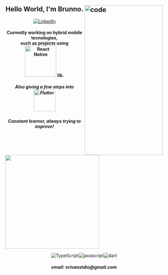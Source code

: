 <h2><img src="https://c.tenor.com/_DOBjnGspYAAAAAC/code-coding.gif" width="250" height="480" title="code" align="right">
<h2 align = "center">Hello World, I'm Brunno.</h2>



<p align="center">

  <a href=https://www.linkedin.com/in/erivanbrunno>
    <img src="https://img.shields.io/badge/LinkedIn-000?style=for-the-badge&logo=linkedin&logoColor=blue" alt="LinkedIn"/>
  </a>

  <h4 align="center">Currently working on hybrid mobile tecnologies,<br/>such as projects using <img src="https://img.shields.io/badge/React_Native-20232A?style=for-the-badge&logo=react&logoColor=61DAFB" width="100" alt="React Native"/> lib.</h4><h5 align="center">Also giving a few steps into <img src="https://img.shields.io/badge/Flutter-20232A?style=for-the-badge&logo=flutter&logoColor=lightblue" width="70" alt="Flutter"/></h5>
  <h5 align="center">Constant learner, always trying to improve!<br/><br/></h5>




  <a href='https://github.com/anuraghazra/github-readme-stats'> 
    <img src="https://github-readme-stats.vercel.app/api/top-langs/?username=erivanstdio&layout=compact&theme=gruvbox" style="max-width:100%;" width="300">       </a>
  <p align="center">
<img src="https://img.shields.io/badge/TypeScript-000?&style=for-the-badge&logo=TypeScript&logoColor=blue" alt="TypeScript"/><img src="https://img.shields.io/badge/JavaScript-000?&style=for-the-badge&logo=JavaScript&logoColor=yellow" alt="javascript"/><img src="https://img.shields.io/badge/dart-000?style=for-the-badge&logo=dart&logoColor=cyan" alt="dart"/>


  <h5 align="center"> email: erivanstdio@gmail.com<h5>
</p>
</h2>
